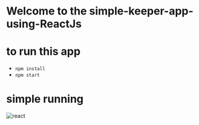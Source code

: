 # Welcome to the simple-keeper-app-using-ReactJs

# to run this app 
 
 * `npm install`
 * `npm start`
 
# simple running

![react](https://user-images.githubusercontent.com/33907092/156819727-9559e746-548d-44e9-9e3d-d7f4fbb41a44.png)


